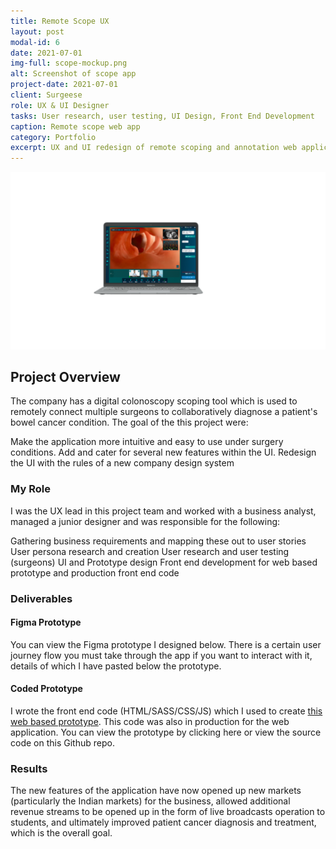 ```yaml
---
title: Remote Scope UX
layout: post
modal-id: 6
date: 2021-07-01
img-full: scope-mockup.png
alt: Screenshot of scope app
project-date: 2021-07-01
client: Surgeese
role: UX & UI Designer
tasks: User research, user testing, UI Design, Front End Development
caption: Remote scope web app
category: Portfolio
excerpt: UX and UI redesign of remote scoping and annotation web application. 
---
```



<div><img src="img/figma-mockup.png" alt="Mockup of Scope app on a Macbook" /></div>


## Project Overview

The company has a digital colonoscopy scoping tool which is used to remotely connect multiple surgeons to collaboratively diagnose a patient's bowel cancer condition.  The goal of the this project were:

Make the application more intuitive and easy to use under surgery conditions.
Add and cater for several new features within the UI.
Redesign the UI with the rules of a new company design system

### My Role

I was the UX lead in this project team and worked with a business analyst, managed a junior designer and was responsible for the following: 

Gathering business requirements and mapping these out to user stories
User persona research and creation
User research and user testing (surgeons) 
UI and Prototype design
Front end development for web based prototype and production front end code

### Deliverables

#### Figma Prototype

You can view the Figma prototype I designed below.  There is a certain user journey flow you must take through the app if you want to interact with it, details of which I have pasted below the prototype.



#### Coded Prototype

I wrote the front end code (HTML/SASS/CSS/JS) which I used to create <a href="/scope2/index.htm">this web based prototype</a>.  This code was also in production for the web application.  You can view the prototype by clicking here or <view href="https://github.com/johnasp/scope2.0">view the source code on this Github repo</a>. 



### Results

The new features of the application have now opened up new markets (particularly the Indian markets) for the business, allowed additional revenue streams to be opened up in the form of live broadcasts operation to students, and ultimately improved patient cancer diagnosis and treatment, which is the overall goal. 
